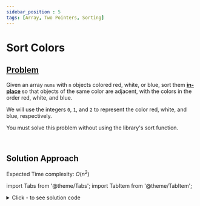 ```yaml
---
sidebar_position : 5
tags: [Array, Two Pointers, Sorting]
---
```


# Sort Colors

## [Problem](https://leetcode.com/problems/sort-colors/)

<p>Given an array <code>nums</code> with <code>n</code> objects colored red, white, or blue, sort them <strong><a href="https://en.wikipedia.org/wiki/In-place_algorithm" target="_blank">in-place</a> </strong>so that objects of the same color are adjacent, with the colors in the order red, white, and blue.</p>

<p>We will use the integers <code>0</code>, <code>1</code>, and <code>2</code> to represent the color red, white, and blue, respectively.</p>

<p>You must solve this problem without using the library&#39;s sort function.</p>

<p>&nbsp;</p>


## Solution Approach

Expected Time complexity: $O(n^2)$

import Tabs from '@theme/Tabs';
import TabItem from '@theme/TabItem';

<details><summary>Click - to see solution code</summary>

<Tabs>
<TabItem value="cpp" label="C++">

```cpp
class Solution {
   public:
    void sortColors(vector<int>& arr) {
        int a[] = {0, 0, 0};
        int n = arr.size();
        for (int i = 0; i < n; i++) a[arr[i]]++;
        int j = 0;
        for (int i = 0; i < 3; i++) {
            for (int k = 0; k < a[i]; k++) arr[j++] = i;
        }
    }
};
```
</TabItem>
</Tabs>

</details>

